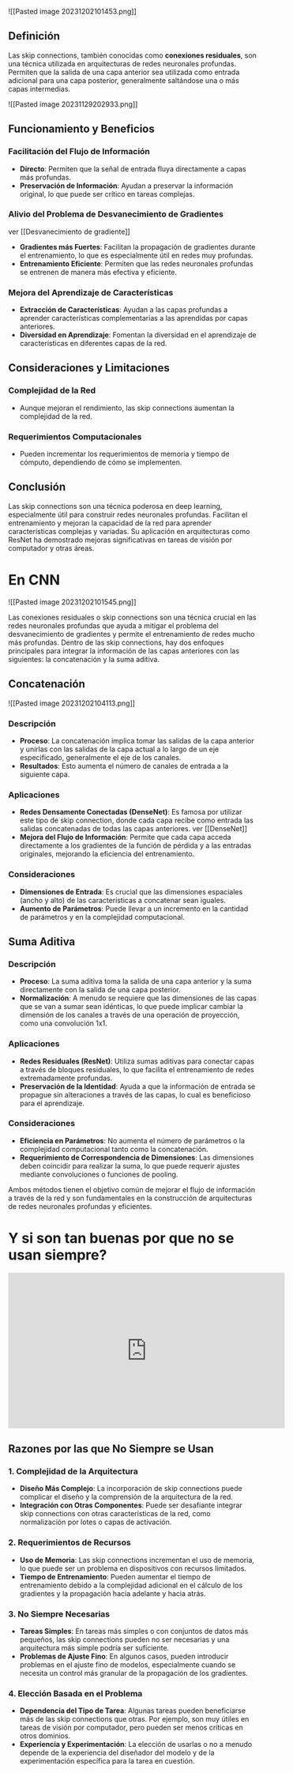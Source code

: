 ![[Pasted image 20231202101453.png]]
## Definición

Las skip connections, también conocidas como **conexiones residuales**, son una técnica utilizada en arquitecturas de redes neuronales profundas. Permiten que la salida de una capa anterior sea utilizada como entrada adicional para una capa posterior, generalmente saltándose una o más capas intermedias.

![[Pasted image 20231129202933.png]]
## Funcionamiento y Beneficios

### Facilitación del Flujo de Información

- **Directo**: Permiten que la señal de entrada fluya directamente a capas más profundas.
- **Preservación de Información**: Ayudan a preservar la información original, lo que puede ser crítico en tareas complejas.

### Alivio del Problema de Desvanecimiento de Gradientes
ver [[Desvanecimiento de gradiente]]
- **Gradientes más Fuertes**: Facilitan la propagación de gradientes durante el entrenamiento, lo que es especialmente útil en redes muy profundas.
- **Entrenamiento Eficiente**: Permiten que las redes neuronales profundas se entrenen de manera más efectiva y eficiente.

### Mejora del Aprendizaje de Características

- **Extracción de Características**: Ayudan a las capas profundas a aprender características complementarias a las aprendidas por capas anteriores.
- **Diversidad en Aprendizaje**: Fomentan la diversidad en el aprendizaje de características en diferentes capas de la red.

## Consideraciones y Limitaciones

### Complejidad de la Red

- Aunque mejoran el rendimiento, las skip connections aumentan la complejidad de la red.

### Requerimientos Computacionales

- Pueden incrementar los requerimientos de memoria y tiempo de cómputo, dependiendo de cómo se implementen.

## Conclusión

Las skip connections son una técnica poderosa en deep learning, especialmente útil para construir redes neuronales profundas. Facilitan el entrenamiento y mejoran la capacidad de la red para aprender características complejas y variadas. Su aplicación en arquitecturas como ResNet ha demostrado mejoras significativas en tareas de visión por computador y otras áreas.

# En CNN

![[Pasted image 20231202101545.png]]

Las conexiones residuales o skip connections son una técnica crucial en las redes neuronales profundas que ayuda a mitigar el problema del desvanecimiento de gradientes y permite el entrenamiento de redes mucho más profundas. Dentro de las skip connections, hay dos enfoques principales para integrar la información de las capas anteriores con las siguientes: la concatenación y la suma aditiva.

## Concatenación

![[Pasted image 20231202104113.png]]


### Descripción
- **Proceso**: La concatenación implica tomar las salidas de la capa anterior y unirlas con las salidas de la capa actual a lo largo de un eje especificado, generalmente el eje de los canales.
- **Resultados**: Esto aumenta el número de canales de entrada a la siguiente capa.
  
### Aplicaciones
- **Redes Densamente Conectadas (DenseNet)**: Es famosa por utilizar este tipo de skip connection, donde cada capa recibe como entrada las salidas concatenadas de todas las capas anteriores. ver [[DenseNet]]
- **Mejora del Flujo de Información**: Permite que cada capa acceda directamente a los gradientes de la función de pérdida y a las entradas originales, mejorando la eficiencia del entrenamiento.

### Consideraciones
- **Dimensiones de Entrada**: Es crucial que las dimensiones espaciales (ancho y alto) de las características a concatenar sean iguales.
- **Aumento de Parámetros**: Puede llevar a un incremento en la cantidad de parámetros y en la complejidad computacional.

## Suma Aditiva

### Descripción
- **Proceso**: La suma aditiva toma la salida de una capa anterior y la suma directamente con la salida de una capa posterior.
- **Normalización**: A menudo se requiere que las dimensiones de las capas que se van a sumar sean idénticas, lo que puede implicar cambiar la dimensión de los canales a través de una operación de proyección, como una convolución 1x1.

### Aplicaciones
- **Redes Residuales (ResNet)**: Utiliza sumas aditivas para conectar capas a través de bloques residuales, lo que facilita el entrenamiento de redes extremadamente profundas.
- **Preservación de la Identidad**: Ayuda a que la información de entrada se propague sin alteraciones a través de las capas, lo cual es beneficioso para el aprendizaje.

### Consideraciones
- **Eficiencia en Parámetros**: No aumenta el número de parámetros o la complejidad computacional tanto como la concatenación.
- **Requerimiento de Correspondencia de Dimensiones**: Las dimensiones deben coincidir para realizar la suma, lo que puede requerir ajustes mediante convoluciones o funciones de pooling.

Ambos métodos tienen el objetivo común de mejorar el flujo de información a través de la red y son fundamentales en la construcción de arquitecturas de redes neuronales profundas y eficientes.


# Y si son tan buenas por que no se usan siempre?

<iframe width="560" height="315" src="https://www.youtube.com/embed/de-Oi1kX7is?si=AzmoFPXE1l_3PUb-" title="YouTube video player" frameborder="0" allow="accelerometer; autoplay; clipboard-write; encrypted-media; gyroscope; picture-in-picture; web-share" allowfullscreen></iframe>

## Razones por las que No Siempre se Usan

### 1. Complejidad de la Arquitectura

- **Diseño Más Complejo**: La incorporación de skip connections puede complicar el diseño y la comprensión de la arquitectura de la red.
- **Integración con Otras Componentes**: Puede ser desafiante integrar skip connections con otras características de la red, como normalización por lotes o capas de activación.

### 2. Requerimientos de Recursos

- **Uso de Memoria**: Las skip connections incrementan el uso de memoria, lo que puede ser un problema en dispositivos con recursos limitados.
- **Tiempo de Entrenamiento**: Pueden aumentar el tiempo de entrenamiento debido a la complejidad adicional en el cálculo de los gradientes y la propagación hacia adelante y hacia atrás.

### 3. No Siempre Necesarias

- **Tareas Simples**: En tareas más simples o con conjuntos de datos más pequeños, las skip connections pueden no ser necesarias y una arquitectura más simple podría ser suficiente.
- **Problemas de Ajuste Fino**: En algunos casos, pueden introducir problemas en el ajuste fino de modelos, especialmente cuando se necesita un control más granular de la propagación de los gradientes.

### 4. Elección Basada en el Problema

- **Dependencia del Tipo de Tarea**: Algunas tareas pueden beneficiarse más de las skip connections que otras. Por ejemplo, son muy útiles en tareas de visión por computador, pero pueden ser menos críticas en otros dominios.
- **Experiencia y Experimentación**: La elección de usarlas o no a menudo depende de la experiencia del diseñador del modelo y de la experimentación específica para la tarea en cuestión.



